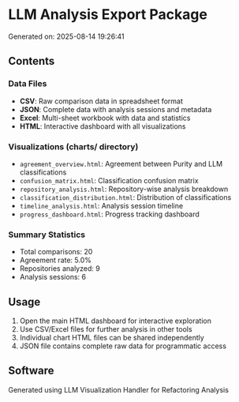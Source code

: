 
# LLM Analysis Export Package

Generated on: 2025-08-14 19:26:41

## Contents

### Data Files
- **CSV**: Raw comparison data in spreadsheet format
- **JSON**: Complete data with analysis sessions and metadata
- **Excel**: Multi-sheet workbook with data and statistics
- **HTML**: Interactive dashboard with all visualizations

### Visualizations (charts/ directory)
- `agreement_overview.html`: Agreement between Purity and LLM classifications
- `confusion_matrix.html`: Classification confusion matrix
- `repository_analysis.html`: Repository-wise analysis breakdown
- `classification_distribution.html`: Distribution of classifications
- `timeline_analysis.html`: Analysis session timeline
- `progress_dashboard.html`: Progress tracking dashboard

### Summary Statistics
- Total comparisons: 20
- Agreement rate: 5.0%
- Repositories analyzed: 9
- Analysis sessions: 6

## Usage
1. Open the main HTML dashboard for interactive exploration
2. Use CSV/Excel files for further analysis in other tools
3. Individual chart HTML files can be shared independently
4. JSON file contains complete raw data for programmatic access

## Software
Generated using LLM Visualization Handler for Refactoring Analysis
